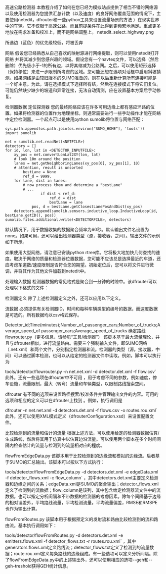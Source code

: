 高速公路检测器
本教程介绍了如何在您已经为模拟站点提供了相当不错的网络源以及使用检测器为您提供汇总计数（以及速度）的良好网络覆盖范围的情况下，主要使用netedit，dfrouter和一些python工具来设置流量场景的方法 ）在现实世界中的车辆。它不仅限于高速公路，而且前提条件在此得到更频繁地满足。重点更多地放在需求准备和校准上，而不是网络调整上。 netedit_select_highway.png

所选边（蓝色）的优先级较低，将被丢弃

网络
假设您已经熟悉从自己喜欢的映射源进行网络提取，则可以使用netedit打开网络 并将其减少到您感兴趣的领域。假设您有一个navteq文件，可以选择（然后删除）优先级小于-1的所有边，以将其缩减为公路网。之后，可以使用矩形选择（保持移位）来进一步限制所考虑的区域。您可能还想在选项对话框中启用斜坡猜测。如果网络是由较旧版本的SUMO准备的，则在以后重新计算所有连接可能是一个好主意。为此，请在选择模式下选择所有结，然后在连接模式下将它们复位。可能仍然缺少缺少的坡道和异常连接，无法自动猜测，应在设置基本方案后手动修复。

检测器数据
定位探测器
您的最终网络应该在许多可用边缘上都有感应环路的位置。如果将检测器的位置作为地理坐标，则通常需要进行一些手动操作才能在网络中定位检测器。一个起点可以是使用python sumolib将位置与网络匹配：

    sys.path.append(os.path.join(os.environ["SUMO_HOME"], 'tools'))
    import sumolib

    net = sumolib.net.readNet(<NETFILE>)
    detectors = []
    for id, lon, lat in <DETECTOR_INPUTFILE>:
        xy_pos = net.convertLonLat2XY(lon, lat)
        # look 10m around the position
        lanes = net.getNeighboringLanes(xy_pos[0], xy_pos[1], 10)
        # attention, result is unsorted
            bestLane = None
            ref_d = 9999.
        for lane, dist in lanes:
            # now process them and determine a "bestLane"
            # ...
                    if dist < ref_d:
                        ref_d = dist
                        bestLane = lane
                pos, d = bestLane.getClosestLanePosAndDist(xy_pos)
        detectors.append(sumolib.sensors.inductive_loop.InductiveLoop(id, bestLane.getID(), pos))
    sumolib.files.additional.write(<DETECTORFILE>, detectors)
默认情况下，用于数据收集的数据聚合频率为60秒。默认输出文件名设置为none。如果可用，还可以给出检测器类型（源，接收器，之间）。输出文件的示例如下所示。

<additional xmlns:xsi="http://www.w3.org/2001/XMLSchema-instance" xsi:noNamespaceSchemaLocation="http://sumo.dlr.de/xsd/additional_file.xsd">
<e1Detector id=""det0"" lane="262667814#2.7_0" pos="80.2550814486" freq="60" file="NUL" friendlyPos="True"/>
<e1Detector id=""det1"" lane="262667814#2.7_1" pos="90.2522181762" freq="60" file="NUL" friendlyPos="True"/>
<e1Detector id=""det2"" lane="262667814#2.7_2" pos="91.6879752087" freq="60" file="NUL" friendlyPos="True"/>
</additional>
如果使用大型网络，请注意已安装python rtree库。它将极大地加快几何查找的速度。取决于网络的质量和检测器位置数据，您可能不应该总是选择最近的车道，还应考虑车道数/速度限制是否符合您的期望。初始定位后，您可以将文件进行微调，并将其作为其他文件加载到netedit中。

处理输入数据
检测器数据的常见格式是聚合到一分钟的时隙中。该dfrouter可以处理以下格式的文件：

检测器定义
除了上述检测器定义之外，还可以应用以下定义。

<detectors xmlns:xsi="http://www.w3.org/2001/XMLSchema-instance" xsi:noNamespaceSchemaLocation="http://sumo.dlr.de/xsd/detectors_file.xsd">
<detectorDefinition id="MQ11Fs1" lane="ErnstRuska2O_0" pos="5.00" type="source"/>
<detectorDefinition id="MQ12Fs1" lane="ErnstRuska2W_0" pos="-5.00" type="between"/>
<detectorDefinition id="MQ13Fs1N" lane="EinsteinN_0" pos="5.00" type="sink"/>
</detectors>
流数据
必须提供有关检测器ID，时间和每种车辆类型的编号的数据，而速度数据是可选的。所有数据均以csv格式保存。

Detector_id;Time(minutes);Number_of_passenger_cars;Number_of_trucks;Average_speed_of passenger_cars;Average_speed_of_trucks
确定路线
flowrouter.py（更多信息，请参见“工具/检测器”）
该脚本基于最大流量理论，并且与dfrouter相似，进行流量路由。需要三个强制输入文件，即SUMO网络（.net.xml）和两个文件，分别指定检测器和流。检测器的类型（源，接收器，中间）可以通过脚本检测，也可以从给定的检测器文件中读取。例如，脚本可以执行为

tools/detector/flowrouter.py -n net.net.xml -d detector.det.xml -f flow.csv`
此外，还有一些选项在dfrouter中不可用 ，用于考虑不同的参数，例如速度，停车设施，流量限制，最大（转弯）流量和车辆类型，以限制路线搜索空间。

dfrouter
有不同的选项来设置路径搜索/校准条件并管理输出文件的内容。可用的选项和相应的定义可以在dfrouter上找到 。例如，执行调用是

dfrouter -n net.net.xml -d detectors.det.xml -f flows.csv -o routes.rou.xml`
此外，还可以使用XML模式定义（dfrouterConfiguration.xsd）来设置配置文件。

比较检测到的流量和估计的流量
根据上述方法，可以使用给定的检测器数据估算/生成路线，然后将其用于仿真中以估算边沿流量。可以使用两个脚本在多个时间间隔内检查估计的流量与检测到的流量相对应的程度。

flowFromEdgeData.py
该脚本用于比较检测到的边缘流和模拟的边缘流。后者基于SUMO的汇总输出。该脚本可以按以下方式执行：

tools/detector/flowFromEdgeData.py -d detectors.det.xml -e edgeData.xml -f detector_flows.xml -c flow_column`
，其中detectors.det.xml主要定义检测器和边缘之间的关系；edgeData.xml是SUMO的聚合输出；detector_flows.xml定义了检测到的流数据；flow_column是该列，其中包含给定检测器流文件中的流数据。也可以指定分析间隔和不带数据的检测器的考虑因素。除每个间隔基于边缘的相对误差外，平均路线流量，平均检测流量，平均流量偏差，RMSE和RMSPE也作为输出计算。

flowFromRoutes.py
该脚本用于根据预定义的发射流和路由比较检测到的流和路由流。基本执行调用如下：

tools/detector/flowFromRoutes.py -d detectors.det.xml -e emitters.flows.xml -f detector_flows.txt -r routes.rou.xml`
，其中generators.flows.xml定义路线流；detector_flows.txt定义了检测到的流量数据；route.rou.xml定义每条路线的边缘组成。有一些选项可以定义分析间隔。除了flowFromEdgeData.py中的上述输出外，还可以使用相应的选项--geh和--geh-treshold获得GEH统计信息。

